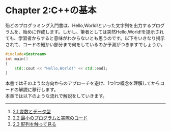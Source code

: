# Chapter 2:C++の基本

殆どのプログラミング入門書は、Hello,World!といった文字列を出力するプログラムを、始めに作成します。しかし、筆者としては突然Hello,World!を提示されても、学習者からすると意味がわからないとも思うのです。以下をいきなり掲示されて、コードの細かい部分まで何をしているのか予測がつきますでしょうか。

```cpp
#include<iostream>
int main()
{
    std::cout << "Hello,World!" << std::endl;
}
```

本書ではそのような方向からのアプローチを避け、1つ1つ概念を理解してからコードの解説に移行します。<br>本章では以下のような流れで解説をしていきます。

-----------------
1. [2.1 変数とデータ型](/Chap2/21-変数とデータ型.md)
2. [2.2 最小のプログラムと実際のコード](/Chap2/22-最小のプログラムと実際のコード.md)
3. [2.3 配列を触って見る](/Chap2/23-配列を触って見る.md)

